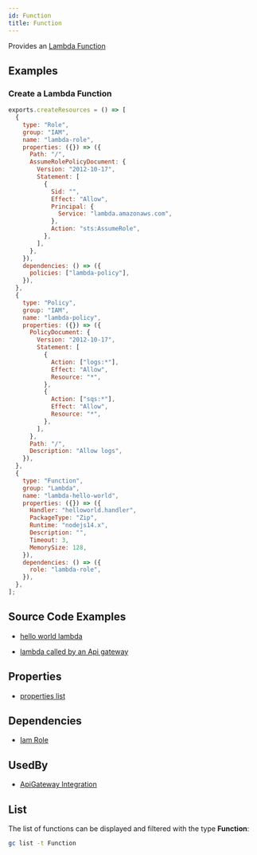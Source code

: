 ```yaml
---
id: Function
title: Function
---
```


Provides an [Lambda Function](https://console.aws.amazon.com/lambda/home)

## Examples

### Create a Lambda Function

```js
exports.createResources = () => [
  {
    type: "Role",
    group: "IAM",
    name: "lambda-role",
    properties: ({}) => ({
      Path: "/",
      AssumeRolePolicyDocument: {
        Version: "2012-10-17",
        Statement: [
          {
            Sid: "",
            Effect: "Allow",
            Principal: {
              Service: "lambda.amazonaws.com",
            },
            Action: "sts:AssumeRole",
          },
        ],
      },
    }),
    dependencies: () => ({
      policies: ["lambda-policy"],
    }),
  },
  {
    type: "Policy",
    group: "IAM",
    name: "lambda-policy",
    properties: ({}) => ({
      PolicyDocument: {
        Version: "2012-10-17",
        Statement: [
          {
            Action: ["logs:*"],
            Effect: "Allow",
            Resource: "*",
          },
          {
            Action: ["sqs:*"],
            Effect: "Allow",
            Resource: "*",
          },
        ],
      },
      Path: "/",
      Description: "Allow logs",
    }),
  },
  {
    type: "Function",
    group: "Lambda",
    name: "lambda-hello-world",
    properties: ({}) => ({
      Handler: "helloworld.handler",
      PackageType: "Zip",
      Runtime: "nodejs14.x",
      Description: "",
      Timeout: 3,
      MemorySize: 128,
    }),
    dependencies: () => ({
      role: "lambda-role",
    }),
  },
];
```

## Source Code Examples

- [hello world lambda](https://github.com/grucloud/grucloud/blob/main/example/aws/lambda/nodejs/helloworkd/resources.js)

- [lambda called by an Api gateway](https://github.com/grucloud/grucloud/blob/main/example/aws/api-gateway/lambda/resources.js)

## Properties

- [properties list](https://docs.aws.amazon.com/AWSJavaScriptSDK/latest/AWS/Lambda.html#createFunction-property)

## Dependencies

- [Iam Role](../IAM/Role.md)

## UsedBy

- [ApiGateway Integration](../ApiGatewayV2/Integration.md)

## List

The list of functions can be displayed and filtered with the type **Function**:

```sh
gc list -t Function
```

```txt

```
